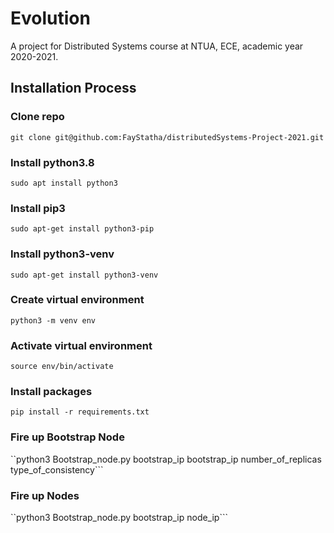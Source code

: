 # Evolution

A project for Distributed Systems course at NTUA, ECE, academic year 2020-2021.

## Installation Process

### Clone repo

```git clone git@github.com:FayStatha/distributedSystems-Project-2021.git```

### Install python3.8

```sudo apt install python3```

### Install pip3

```sudo apt-get install python3-pip```

### Install python3-venv

```sudo apt-get install python3-venv```

### Create virtual environment

```python3 -m venv env```

### Activate virtual environment

```source env/bin/activate```

### Install packages

```pip install -r requirements.txt```

### Fire up Bootstrap Node

``python3 Bootstrap_node.py bootstrap_ip bootstrap_ip number_of_replicas type_of_consistency```

### Fire up Nodes

``python3 Bootstrap_node.py bootstrap_ip node_ip```
